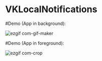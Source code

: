 # VKLocalNotifications

#Demo (App in background):

![ezgif com-gif-maker](https://user-images.githubusercontent.com/21070922/41287299-e7ae8482-6e5f-11e8-89c2-b27b4f878f9f.gif)

#Demo (App in foreground):

![ezgif com-crop](https://user-images.githubusercontent.com/21070922/41287438-523b0622-6e60-11e8-9ed4-2f68e7176ac2.gif)
